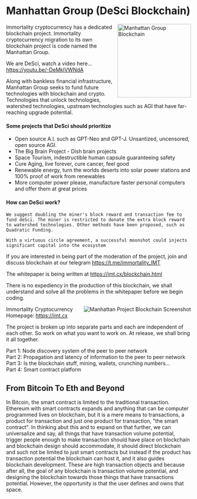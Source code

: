 # Manhattan Group (DeSci Blockchain)

<img align="right" src="https://imt.cx/assets/img/logo/mhg.png" width="200" alt="Manhattan Group Blockchain">

Immortality cryptocurrency has a dedicated blockchain project. Immortality cryptocurrency migration to its own blockchain project is code named the Manhattan Group.

We are DeSci, watch a video here... https://youtu.be/-DeMklVWNdA

Along with bankless financial infrastructure, Manhattan Group seeks to fund future technologies with blockchain and crypto. Technologies that unlock technologies, watershed technologies, upstream technologies such as AGI that have far-reaching upgrade potential.

#### Some projects that DeSci should prioritize
- Open source A.I. such as GPT-Neo and GPT-J. Unsantized, uncensored, open source AGI.
- The Big Brain Project - Dish brain projects
- Space Tourism, indestructible human capsule guaranteeing safety
- Cure Aging, live forever, cure cancer, feel good
- Renewable energy, turn the worlds deserts into solar power stations and 100% proof of work from renewables
- More computer power please, manufacture faster personal computers and offer them at great prices

#### How can DeSci work?

```We suggest doubling the miner's block reward and transaction fee to fund deSci. The miner is restricted to donate the extra block reward to watershed technologies. Other methods have been proposed, such as Quadratic Funding.```

```With a virtuous circle agreement, a successful moonshot could injects significant capital into the ecosystem```

If you are interested in being part of the moderation of the project, join and discuss blockchain at our telegram https://t.me/immortality_IMT

The whitepaper is being written at https://imt.cx/blockchain.html

There is no expediency in the production of this blockchain, we shall understand and solve all the problems in the whitepaper before we begin coding.

<img align="right" src="https://github.com/Immortality-IMT/Manhattan-Project/blob/main/blockchain%20and%20cryptocurrency/screenshot_wallet.png" alt="Manhattan Project Blockchain Screenshot">

Immortality Cryptocurrency
Homepage: https://imt.cx

The project is broken up into separate parts and each are independent of each other. So work on what you want to work on. At release, we shall bring it all together.

Part 1: Node discovery system of the peer to peer network<br />
Part 2: Propagation and latency of information to the peer to peer network<br />
Part 3: Is the blockchain stuff, mining, wallets, crunching numbers...<br />
Part 4: Smart contract platform<br />


From Bitcoin To Eth and Beyond
------------------------------
In Bitcoin, the smart contract is limited to the traditional transaction. Ethereum with smart contracts expands and anything that can be computer programmed lives on blockchain, but it is a mere means to transactions, a product for transaction and just one product for transaction, "the smart contract". In thinking abut this and to expand on that further, we can universalize and say, all things that have transaction volume potential, trigger people enough to make transaction should have place on blockchain and blockchain design should accommodate, it should direct blockchain and such not be limited to just smart contracts but instead if the product has transaction potential the blockchain can host it, and it also guides blockchain development. These are high transaction objects and because after all, the goal of any blockchain is transaction volume potential, and designing the blockchain towards those things that have transactions potential. However, the opportunity is that the user defines and owns that space.
